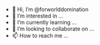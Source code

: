 - 👋 Hi, I’m @forworlddomination
- 👀 I’m interested in ...
- 🌱 I’m currently learning ...
- 💞️ I’m looking to collaborate on ...
- 📫 How to reach me ...

<!---
forworlddomination/forworlddomination is a ✨ special ✨ repository because its `README.md` (this file) appears on your GitHub profile.
You can click the Preview link to take a look at your changes.
--->
